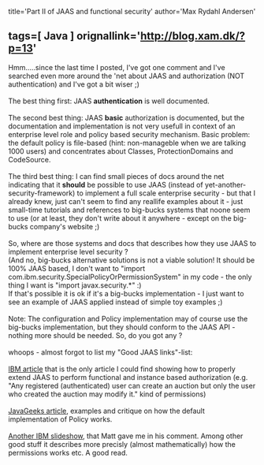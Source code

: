 title='Part II of JAAS and functional security'
author='Max Rydahl Andersen'

tags=[ Java ]
orignallink='http://blog.xam.dk/?p=13'
---
<div><p>Hmm.....since the last time I posted, I've got one comment and I've searched even more around the 'net about JAAS and authorization (NOT authentication) and I've got a bit wiser ;)<br><br>
The best thing first: JAAS <b>authentication</b> is well documented.<br><br>
The second best thing: JAAS <b>basic</b> authorization is documented, but the documentation and implementation is not very usefull in context of an enterprise level role and policy based security mechanism. Basic problem: the default policy is file-based (hint: non-manageble when we are talking 1000 users) and concentrates about Classes, ProtectionDomains and CodeSource. <br><br>
The third best thing: I can find small pieces of docs around the net indicating that it <b>should</b> be possible to use JAAS (instead of yet-another-security-framework) to implement a full scale enterprise security - but that I already knew, just can't seem to find any reallife examples about it - just small-time tutorials and references to big-bucks systems that noone seem to use (or at least, they don't write about it anywhere - except on the big-bucks company's website ;)<br><br>
So, where are those systems and docs that describes how they use JAAS to implement enterprise level security ?<br>
(And no, big-bucks alternative solutions is not a viable solution! It should be 100% JAAS based, I don't want to "import com.ibm.security.SpecialPolicyOrPermissionSystem" in my code - the only thing I want is "import javax.security.*" :)<br>
If that's possible it is ok if it's a big-bucks implementation - I just want to see an example of JAAS applied instead of simple toy examples ;)<br><br>
Note: The configuration and Policy implementation may of course use the big-bucks implementation, but they should conform to the JAAS API - nothing more should be needed. So, do you got any ? <br><br>
whoops - almost forgot to list my "Good JAAS links"-list:<br><br><a href="http://www-106.ibm.com/developerworks/java/library/j-jaas/" title="Extend JAAS for class instance-level authorization">IBM article</a> that is the only article I could find showing how to properly extend JAAS to perform functional and instance based authorization (e.g. "Any registered (authenticated) user can create an auction but only the user who created the auction may modify it." kind of permissions)<br><br><a href="http://www.javageeks.com/Papers/JavaPolicy/JavaPolicy.pdf">JavaGeeks article</a>, examples and critique on how the default implementation of Policy works.<br><br><a href="http://www.research.ibm.com/people/k/koved/Presentations/OReilly2000/indexc.htm">Another IBM slideshow</a>, that Matt gave me in his comment. Among other good stuff it describes more precisly (almost mathematically) how the permissions works etc. A good read.</p></div>
